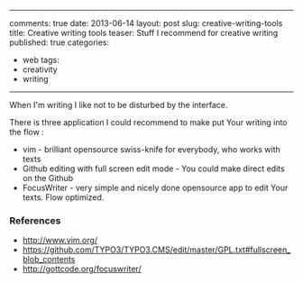---
 comments: true
 date: 2013-06-14
 layout: post
 slug: creative-writing-tools
 title: Creative writing tools
 teaser: Stuff I recommend for creative writing
 published: true
 categories:
 - web
 tags:
 - creativity
 - writing
 ---


When I'm writing I like not to be disturbed by the interface.

There is three application I could recommend to make put Your writing into the flow :

* vim - brilliant opensource swiss-knife for everybody, who works with texts
* Github editing with full screen edit mode - You could make direct edits on the Github
* FocusWriter - very simple and nicely done opensource app to edit Your texts. Flow optimized.

### References

* http://www.vim.org/
* https://github.com/TYPO3/TYPO3.CMS/edit/master/GPL.txt#fullscreen_blob_contents
* http://gottcode.org/focuswriter/


